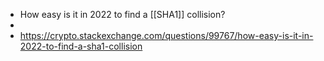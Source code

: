 - How easy is it in 2022 to find a [[SHA1]] collision?
-
- https://crypto.stackexchange.com/questions/99767/how-easy-is-it-in-2022-to-find-a-sha1-collision